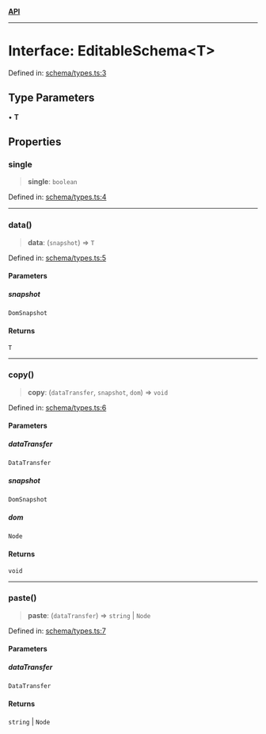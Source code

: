 [**API**](../API.md)

***

# Interface: EditableSchema\<T\>

Defined in: [schema/types.ts:3](https://github.com/inokawa/edix/blob/01d58ece64bb1beb7c3cb038988926f097264356/src/core/schema/types.ts#L3)

## Type Parameters

• **T**

## Properties

### single

> **single**: `boolean`

Defined in: [schema/types.ts:4](https://github.com/inokawa/edix/blob/01d58ece64bb1beb7c3cb038988926f097264356/src/core/schema/types.ts#L4)

***

### data()

> **data**: (`snapshot`) => `T`

Defined in: [schema/types.ts:5](https://github.com/inokawa/edix/blob/01d58ece64bb1beb7c3cb038988926f097264356/src/core/schema/types.ts#L5)

#### Parameters

##### snapshot

`DomSnapshot`

#### Returns

`T`

***

### copy()

> **copy**: (`dataTransfer`, `snapshot`, `dom`) => `void`

Defined in: [schema/types.ts:6](https://github.com/inokawa/edix/blob/01d58ece64bb1beb7c3cb038988926f097264356/src/core/schema/types.ts#L6)

#### Parameters

##### dataTransfer

`DataTransfer`

##### snapshot

`DomSnapshot`

##### dom

`Node`

#### Returns

`void`

***

### paste()

> **paste**: (`dataTransfer`) => `string` \| `Node`

Defined in: [schema/types.ts:7](https://github.com/inokawa/edix/blob/01d58ece64bb1beb7c3cb038988926f097264356/src/core/schema/types.ts#L7)

#### Parameters

##### dataTransfer

`DataTransfer`

#### Returns

`string` \| `Node`
